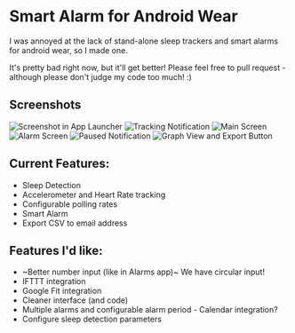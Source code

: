 # Smart Alarm for Android Wear

I was annoyed at the lack of stand-alone sleep trackers and smart alarms for android wear, so I made one.

It's pretty bad right now, but it'll get better! Please feel free to pull request - although please don't judge my code too much! :)

## Screenshots
![Screenshot in App Launcher](https://github.com/fridgecow/smartalarm/blob/master/screenshots/device-2017-12-28-132732.png?raw=true)
![Tracking Notification](https://github.com/fridgecow/smartalarm/blob/master/screenshots/device-2017-12-28-132954.png?raw=true)
![Main Screen](https://github.com/fridgecow/smartalarm/blob/master/screenshots/device-2017-12-30-122517.png?raw=true)
![Alarm Screen](https://github.com/fridgecow/smartalarm/blob/master/screenshots/device-2017-12-30-122517.png?raw=true)
![Paused Notification](https://github.com/fridgecow/smartalarm/blob/master/screenshots/device-2017-12-30-122814.png?raw=true)
![Graph View and Export Button](https://github.com/fridgecow/smartalarm/blob/master/screenshots/device-2017-12-30-122852.png?raw=true)

## Current Features:
- Sleep Detection
- Accelerometer and Heart Rate tracking
- Configurable polling rates
- Smart Alarm
- Export CSV to email address

## Features I'd like:
- ~Better number input (like in Alarms app)~ We have circular input!
- IFTTT integration
- Google Fit integration
- Cleaner interface (and code)
- Multiple alarms and configurable alarm period - Calendar integration?
- Configure sleep detection parameters
